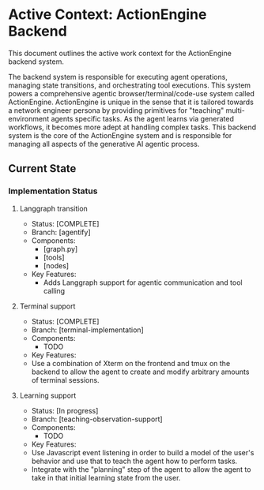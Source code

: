 # Active Context: ActionEngine Backend

This document outlines the active work context for the ActionEngine backend system.

The backend system is responsible for executing agent operations, managing state transitions, and orchestrating tool executions.
This system powers a comprehensive agentic browser/terminal/code-use system called ActionEngine. ActionEngine is unique in the sense that it is tailored towards a network engineer persona by providing primitives for "teaching" multi-environment agents specific tasks.
As the agent learns via generated workflows, it becomes more adept at handling complex tasks. This backend system is the core of the ActionEngine system and is responsible for managing all aspects of the generative AI agentic process.

## Current State

### Implementation Status

1. Langgraph transition

   - Status: [COMPLETE]
   - Branch: [agentify]
   - Components:
     - [graph.py]
     - [tools]
     - [nodes]
   - Key Features:
     - Adds Langgraph support for agentic communication and tool calling

2. Terminal support

   - Status: [COMPLETE]
   - Branch: [terminal-implementation]
   - Components:
     - TODO
   - Key Features:
   - Use a combination of Xterm on the frontend and tmux on the backend to allow the agent to create and modify arbitrary amounts of terminal sessions.

3. Learning support

   - Status: [In progress]
   - Branch: [teaching-observation-support]
   - Components:
     - TODO
   - Key Features:
   - Use Javascript event listening in order to build a model of the user's behavior and use that to teach the agent how to perform tasks.
   - Integrate with the "planning" step of the agent to allow the agent to take in that initial learning state from the user.
